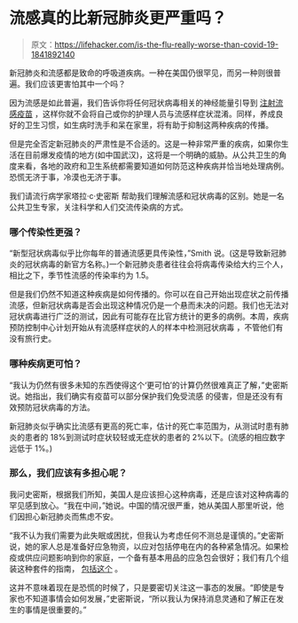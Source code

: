 # 流感真的比新冠肺炎更严重吗？

> 原文：<https://lifehacker.com/is-the-flu-really-worse-than-covid-19-1841892140>

新冠肺炎和流感都是致命的呼吸道疾病。一种在美国仍很罕见，而另一种则很普遍。我们应该更害怕其中一个吗？



因为流感是如此普遍，我们告诉你将任何冠状病毒相关的神经能量引导到 [注射流感疫苗](https://vitals.lifehacker.com/if-youre-worried-about-coronavirus-get-your-flu-shot-1841201798) ，这样你就不会将自己或你的护理人员与流感样症状混淆。同样，养成良好的卫生习惯，如生病时洗手和呆在家里，将有助于抑制这两种疾病的传播。

但是完全否定新冠肺炎的严肃性是不合适的。这是一种非常严重的疾病，如果你生活在目前爆发疫情的地方(如中国武汉)，这将是一个明确的威胁。从公共卫生的角度来看，各地的政府和卫生系统都需要知道如何防范这种疾病并恰当地处理病例。恐慌无济于事，冷漠也无济于事。

我们请流行病学家塔拉·c·史密斯 帮助我们理解流感和冠状病毒的区别。她是一名公共卫生专家，关注科学和人们交流传染病的方式。

### 哪个传染性更强？

“新型冠状病毒似乎比你每年的普通流感更具传染性，”Smith 说。(这是导致新冠肺炎的冠状病毒的新官方名称。)一个新冠肺炎患者往往会将病毒传染给大约三个人，相比之下，季节性流感的传染率约为 1.5。

但是我们仍然不知道这种疾病是如何传播的。你可以在自己开始出现症状之前传播流感，但新冠状病毒是否会出现这种情况仍是一个悬而未决的问题。我们也无法对冠状病毒进行广泛的测试，因此有可能存在比官方统计的更多的病例。本周，疾病预防控制中心计划开始从有流感样症状的人的样本中检测冠状病毒 ，不管他们有没有旅行史。

### 哪种疾病更可怕？

“我认为仍然有很多未知的东西使得这个‘更可怕’的计算仍然很难真正了解，”史密斯说。她指出，我们确实有疫苗可以部分保护我们免受流感 的侵害，但是还没有有效预防冠状病毒的方法。

新冠肺炎似乎确实比流感有更高的死亡率，估计的死亡率范围为，从测试时患有肺炎的患者的 18%到测试时症状较轻或无症状的患者的 2%以下。(流感的相应数字远低于 1%。)

### 那么，我们应该有多担心呢？

我问史密斯，根据我们所知，美国人是应该担心这种病毒，还是应该对这种病毒的罕见感到放心。“我在中间，”她说。中国的情况很严重，她从美国人那里听说，他们因担心新冠肺炎而焦虑不安。

“我不认为我们需要为此失眠或困扰，但我认为考虑任何不测总是谨慎的。”史密斯说，她的家人总是准备好应急物资，以应对包括停电在内的各种紧急情况。如果检疫或供应问题影响到你的家庭，一个备有基本用品的应急包会很好；我们有几个组装这种套件的指南， [包括这个](https://lifehacker.com/check-your-emergency-supplies-now-1805912935) 。

这并不意味着现在是恐慌的时候了，只是要密切关注这一事态的发展。“即使是专家也不知道事情会如何发展，”史密斯说，“所以我认为保持消息灵通和了解正在发生的事情是很重要的。”